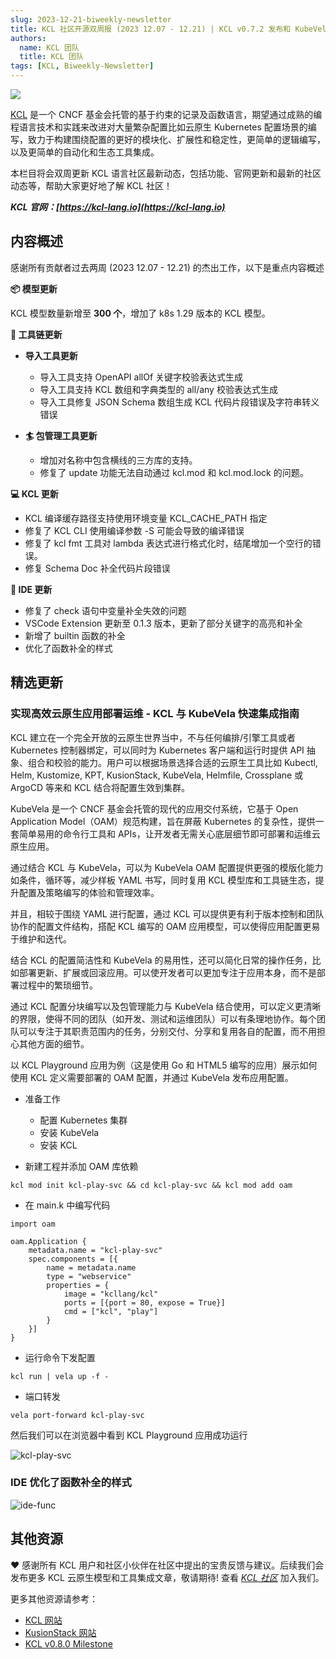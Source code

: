```yaml
---
slug: 2023-12-21-biweekly-newsletter
title: KCL 社区开源双周报 (2023 12.07 - 12.21) | KCL v0.7.2 发布和 KubeVela/OAM 集成
authors:
  name: KCL 团队
  title: KCL 团队
tags: [KCL, Biweekly-Newsletter]
---
```


![](/img/biweekly-newsletter-zh.png)

[KCL](https://github.com/kcl-lang) 是一个 CNCF 基金会托管的基于约束的记录及函数语言，期望通过成熟的编程语言技术和实践来改进对大量繁杂配置比如云原生 Kubernetes 配置场景的编写，致力于构建围绕配置的更好的模块化、扩展性和稳定性，更简单的逻辑编写，以及更简单的自动化和生态工具集成。

本栏目将会双周更新 KCL 语言社区最新动态，包括功能、官网更新和最新的社区动态等，帮助大家更好地了解 KCL 社区！

**_KCL 官网：[https://kcl-lang.io](https://kcl-lang.io)_**

## 内容概述

感谢所有贡献者过去两周 (2023 12.07 - 12.21) 的杰出工作，以下是重点内容概述

**📦 模型更新**

KCL 模型数量新增至 **300 个**，增加了 k8s 1.29 版本的 KCL 模型。

**🔧 工具链更新**

- **导入工具更新**

  - 导入工具支持 OpenAPI allOf 关键字校验表达式生成
  - 导入工具支持 KCL 数组和字典类型的 all/any 校验表达式生成
  - 导入工具修复 JSON Schema 数组生成 KCL 代码片段错误及字符串转义错误

- **🏄 包管理工具更新**
  - 增加对名称中包含横线的三方库的支持。
  - 修复了 update 功能无法自动通过 kcl.mod 和 kcl.mod.lock 的问题。

**💻 KCL 更新**

- KCL 编译缓存路径支持使用环境变量 KCL_CACHE_PATH 指定
- 修复了 KCL CLI 使用编译参数 -S 可能会导致的编译错误
- 修复了 kcl fmt 工具对 lambda 表达式进行格式化时，结尾增加一个空行的错误。
- 修复 Schema Doc 补全代码片段错误

**📒 IDE 更新**

- 修复了 check 语句中变量补全失效的问题
- VSCode Extension 更新至 0.1.3 版本，更新了部分关键字的高亮和补全
- 新增了 builtin 函数的补全
- 优化了函数补全的样式

## 精选更新

### 实现高效云原生应用部署运维 - KCL 与 KubeVela 快速集成指南

KCL 建立在一个完全开放的云原生世界当中，不与任何编排/引擎工具或者 Kubernetes 控制器绑定，可以同时为 Kubernetes 客户端和运行时提供 API 抽象、组合和校验的能力。用户可以根据场景选择合适的云原生工具比如 Kubectl, Helm, Kustomize, KPT, KusionStack, KubeVela, Helmfile, Crossplane 或 ArgoCD 等来和 KCL 结合将配置生效到集群。

KubeVela 是一个 CNCF 基金会托管的现代的应用交付系统，它基于 Open Application Model（OAM）规范构建，旨在屏蔽 Kubernetes 的复杂性，提供一套简单易用的命令行工具和 APIs，让开发者无需关心底层细节即可部署和运维云原生应用。

通过结合 KCL 与 KubeVela，可以为 KubeVela OAM 配置提供更强的模版化能力如条件，循环等，减少样板 YAML 书写，同时复用 KCL 模型库和工具链生态，提升配置及策略编写的体验和管理效率。

并且，相较于围绕 YAML 进行配置，通过 KCL 可以提供更有利于版本控制和团队协作的配置文件结构，搭配 KCL 编写的 OAM 应用模型，可以使得应用配置更易于维护和迭代。

结合 KCL 的配置简洁性和 KubeVela 的易用性，还可以简化日常的操作任务，比如部署更新、扩展或回滚应用。可以使开发者可以更加专注于应用本身，而不是部署过程中的繁琐细节。

通过 KCL 配置分块编写以及包管理能力与 KubeVela 结合使用，可以定义更清晰的界限，使得不同的团队（如开发、测试和运维团队）可以有条理地协作。每个团队可以专注于其职责范围内的任务，分别交付、分享和复用各自的配置，而不用担心其他方面的细节。

以 KCL Playground 应用为例（这是使用 Go 和 HTML5 编写的应用）展示如何使用 KCL 定义需要部署的 OAM 配置，并通过 KubeVela 发布应用配置。

- 准备工作

  - 配置 Kubernetes 集群
  - 安装 KubeVela
  - 安装 KCL

- 新建工程并添加 OAM 库依赖

```
kcl mod init kcl-play-svc && cd kcl-play-svc && kcl mod add oam
```

- 在 main.k 中编写代码

```
import oam

oam.Application {
    metadata.name = "kcl-play-svc"
    spec.components = [{
        name = metadata.name
        type = "webservice"
        properties = {
            image = "kcllang/kcl"
            ports = [{port = 80, expose = True}]
            cmd = ["kcl", "play"]
        }
    }]
}
```

- 运行命令下发配置

```
kcl run | vela up -f -
```

- 端口转发

```
vela port-forward kcl-play-svc
```

然后我们可以在浏览器中看到 KCL Playground 应用成功运行

![kcl-play-svc](/img/blog/2023-12-15-kubevela-integration/kcl-play-svc.png)

### IDE 优化了函数补全的样式

![ide-func](/img/blog/2023-12-21-biweekly-newsletter/ide-func.gif)

## 其他资源

❤️ 感谢所有 KCL 用户和社区小伙伴在社区中提出的宝贵反馈与建议。后续我们会发布更多 KCL 云原生模型和工具集成文章，敬请期待! 查看 _[KCL 社区](https://github.com/kcl-lang/community)_ 加入我们。

更多其他资源请参考：

- [KCL 网站](https://kcl-lang.io/)
- [KusionStack 网站](https://kusionstack.io/)
- [KCL v0.8.0 Milestone](https://github.com/kcl-lang/kcl/milestone/8)
